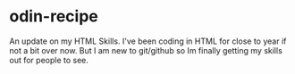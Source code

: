 # odin-recipe

An update on my HTML Skills. I've been coding in HTML for close to year if not a bit over now. But I am new to git/github so Im finally getting my skills out for people to see.
